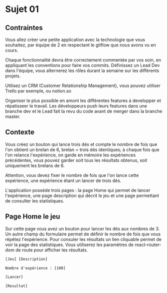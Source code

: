 # Sujet 01

## Contraintes

Vous allez créer une petite application avec la technologie que vous souhaitez, par équipe de 2 en respectant le gitflow que nous avons vu en cours.

Chaque fonctionnalité devra être correctement commentée par vos soin, en appliquant les conventions pour faire vos commits. Définissez un Lead Dev dans l'équipe, vous alternerez les rôles durant la semaine sur les différents projets.


Utilisez un CRM (Customer Relationship Management), vous pouvez utiliser Trello par exemple, ou notion.so


Organiser le plus possible en amont les différentes features à developper et répatisseer le travail. Les développeurs push leurs features dans une branche dev et le Lead fait la revu du code avant de merger dans la branche master.


## Contexte

Vous créez un bouton qui lance trois dés et compte le nombre de fois que l'on obtient un brelan de 6, brelan = trois dés identiques; à chaque fois que l'on relance l'expérience, on garde en mémoire les expériences précédentes, vous pouvez garder soit tous les résultats obtenus, soit uniquement les brelans de 6.

Attention, vous devez fixer le nombre de fois que l'on lance cette expérience, une expérience étant un lancer de trois dés.

L'application possède trois pages : la page Home qui permet de lancer l'expérience, une page description qui décrit le jeu et une page permettant de consulter les statistiques.

## Page Home le jeu

Sur cette page vous avez un bouton pour lancer les dés aux nombres de 3. Un autre champ du formulaire permet de définir le nombre de fois que vous répétez l'expérience. Pour consuler les résultats un lien cliquable permet de voir la page des statistiques. Vous utiliserez les paramètres de react-router-dom de route pour afficher les résultats.

```txt
[Jeu] [Description]

Nombre d'expérience : [100]

[Lancer]

[Resultat] 
```
